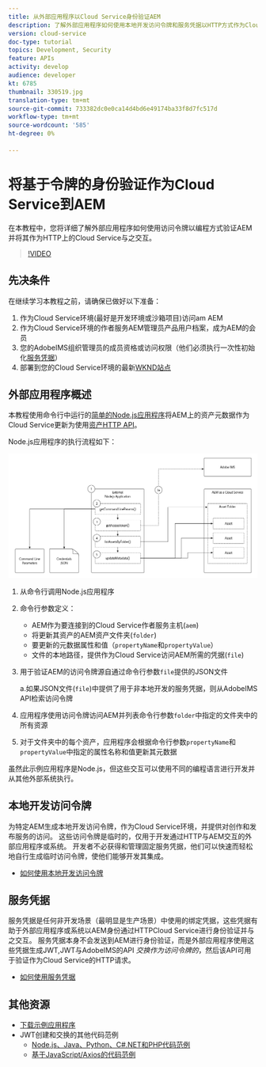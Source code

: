 ```yaml
---
title: 从外部应用程序以Cloud Service身份验证AEM
description: 了解外部应用程序如何使用本地开发访问令牌和服务凭据以HTTP方式作为Cloud Service以编程方式验证身份并与AEM交互。
version: cloud-service
doc-type: tutorial
topics: Development, Security
feature: APIs
activity: develop
audience: developer
kt: 6785
thumbnail: 330519.jpg
translation-type: tm+mt
source-git-commit: 733382dc0e0ca14d4bd6e49174ba33f8d7fc517d
workflow-type: tm+mt
source-wordcount: '585'
ht-degree: 0%

---
```



# 将基于令牌的身份验证作为Cloud Service到AEM

在本教程中，您将详细了解外部应用程序如何使用访问令牌以编程方式验证AEM并将其作为HTTP上的Cloud Service与之交互。

>[!VIDEO](https://video.tv.adobe.com/v/330519/?quality=12&learn=on)

## 先决条件

在继续学习本教程之前，请确保已做好以下准备：

1. 作为Cloud Service环境(最好是开发环境或沙箱项目)访问am AEM
1. 作为Cloud Service环境的作者服务AEM管理员产品用户档案，成为AEM的会员
1. 您的AdobeIMS组织管理员的成员资格或访问权限（他们必须执行一次性初始化[服务凭据](./service-credentials.md)）
1. 部署到您的Cloud Service环境的最新[WKND站点](https://github.com/adobe/aem-guides-wknd)

## 外部应用程序概述

本教程使用命令行中运行的[简单的Node.js应用程序](./assets/aem-guides_token-authentication-external-application.zip)将AEM上的资产元数据作为Cloud Service更新为使用[资产HTTP API](https://experienceleague.adobe.com/docs/experience-manager-cloud-service/assets/admin/mac-api-assets.html)。

Node.js应用程序的执行流程如下：

![外部应用程序](./assets/overview/external-application.png)

1. 从命令行调用Node.js应用程序
1. 命令行参数定义：
   + AEM作为要连接到的Cloud Service作者服务主机(`aem`)
   + 将更新其资产的AEM资产文件夹(`folder`)
   + 要更新的元数据属性和值（`propertyName`和`propertyValue`）
   + 文件的本地路径，提供作为Cloud Service访问AEM所需的凭据(`file`)
1. 用于验证AEM的访问令牌源自通过命令行参数`file`提供的JSON文件

   a.如果JSON文件(`file`)中提供了用于非本地开发的服务凭据，则从AdobeIMS API检索访问令牌
1. 应用程序使用访问令牌访问AEM并列表命令行参数`folder`中指定的文件夹中的所有资源
1. 对于文件夹中的每个资产，应用程序会根据命令行参数`propertyName`和`propertyValue`中指定的属性名称和值更新其元数据

虽然此示例应用程序是Node.js，但这些交互可以使用不同的编程语言进行开发并从其他外部系统执行。

## 本地开发访问令牌

为特定AEM生成本地开发访问令牌，作为Cloud Service环境，并提供对创作和发布服务的访问。  这些访问令牌是临时的，仅用于开发通过HTTP与AEM交互的外部应用程序或系统。 开发者不必获得和管理固定服务凭据，他们可以快速而轻松地自行生成临时访问令牌，使他们能够开发其集成。

+ [如何使用本地开发访问令牌](./local-development-access-token.md)

## 服务凭据

服务凭据是任何非开发场景（最明显是生产场景）中使用的绑定凭据，这些凭据有助于外部应用程序或系统以AEM身份通过HTTPCloud Service进行身份验证并与之交互。 服务凭据本身不会发送到AEM进行身份验证，而是外部应用程序使用这些凭据生成JWT,JWT与AdobeIMS的API _交换作为访问令牌的_，然后该API可用于验证作为Cloud Service的HTTP请求。

+ [如何使用服务凭据](./service-credentials.md)

## 其他资源

+ [下载示例应用程序](./assets/aem-guides_token-authentication-external-application.zip)
+ JWT创建和交换的其他代码范例
   + [Node.js、Java、Python、C#.NET和PHP代码范例](https://www.adobe.io/authentication/auth-methods.html#!AdobeDocs/adobeio-auth/master/JWT/samples/samples.md)
   + [基于JavaScript/Axios的代码范例](https://github.com/adobe/aemcs-api-client-lib)
